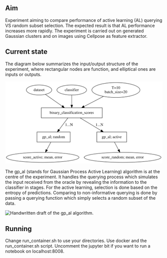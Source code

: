 
## Aim

Experiment aiming to compare performance of active learning (AL) querying VS random subset selection. The expected result is that AL performance increases more rapidly. The experiment is carried out on generated Gaussian clusters and on images using Cellpose as feature extractor.

## Current state

The diagram below summarizes the input/output structure of the experiment, where rectangular nodes are function, and elliptical ones are inputs or outputs.

![Diagram of the experiment structure.](/notebooks/al_experiment.gv.svg)

The gp\_al (stands for Gaussian Process Active Learning) algorithm is at the centre of the experiment. It handles the querying process which simulates the input received from the oracle by revealing the information to the classifier in stages. For the active learning, selection is done based on the entropy of predictions. Comparing to non-informative querying is done by passing a querying function which simply selects a random subset of the data.

![Handwritten draft of the gp\_al algorithm.](/experiment_al_algo1.svg)

## Running

Change run\_container.sh to use your directories. Use docker and the run\_container.sh script. Uncomment the jupyter bit if you want to run a notebook on localhost:8008.
